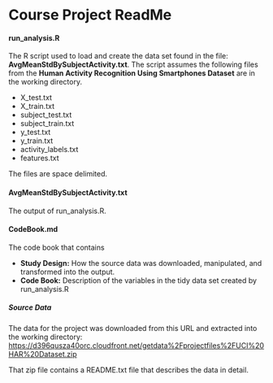 # Course Project ReadMe
#### run_analysis.R 
The R script used to load and create the data set found in the file: **AvgMeanStdBySubjectActivity.txt**.
The script assumes the following files from the **Human Activity Recognition Using Smartphones Dataset** are in the working directory.
- X_test.txt
- X_train.txt
- subject_test.txt
- subject_train.txt
- y_test.txt
- y_train.txt
- activity_labels.txt
- features.txt

The files are space delimited.

#### AvgMeanStdBySubjectActivity.txt
The output of run_analysis.R.

#### CodeBook.md
The code book that contains
- **Study Design:** How the source data was downloaded, manipulated, and transformed into the output.
- **Code Book:** Description of the variables in the tidy data set created by run_analysis.R

##### Source Data
The data for the project was downloaded from this URL and extracted into the working directory: https://d396qusza40orc.cloudfront.net/getdata%2Fprojectfiles%2FUCI%20HAR%20Dataset.zip

That zip file contains a README.txt file that describes the data in detail.